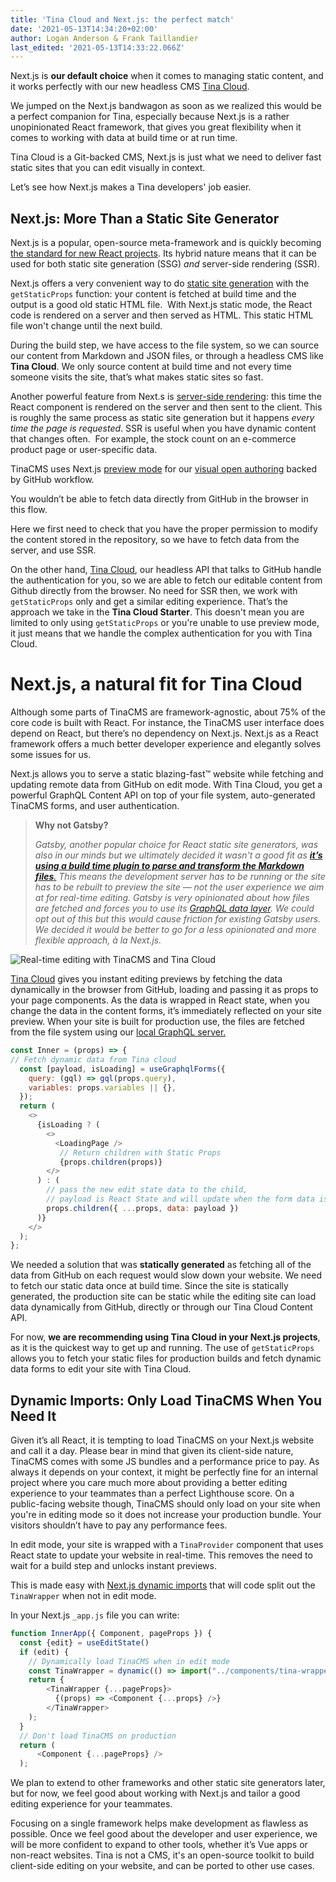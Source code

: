 ```yaml
---
title: 'Tina Cloud and Next.js: the perfect match'
date: '2021-05-13T14:34:20+02:00'
author: Logan Anderson & Frank Taillandier
last_edited: '2021-05-13T14:33:22.066Z'
---
```

Next.js is **our default choice** when it comes to managing static content, and it works perfectly with our new headless CMS [Tina Cloud](/cloud/).

We jumped on the Next.js bandwagon as soon as we realized this would be a perfect companion for Tina, especially because Next.js is a rather unopinionated React framework, that gives you great flexibility when it comes to working with data at build time or at run time.

Tina Cloud is a Git-backed CMS, Next.js is just what we need to deliver fast static sites that you can edit visually in context.

Let’s see how Next.js makes a Tina developers' job easier.

## Next.js: More Than a Static Site Generator

Next.js is a popular, open-source meta-framework and is quickly becoming[ the standard for new React projects](https://www.npmtrends.com/next-vs-gatsby-vs-nuxt). Its hybrid nature means that it can be used for both static site generation (SSG) _and_ server-side rendering (SSR).

Next.js offers a very convenient way to do [static site generation](https://nextjs.org/docs/basic-features/data-fetching#getstaticprops-static-generation) with the  `getStaticProps` function: your content is fetched at build time and the output is a good old static HTML file.
 With Next.js static mode, the React code is rendered on a server and then served as HTML. This static HTML file won't change until the next build.

During the build step, we have access to the file system, so we can source our content from Markdown and JSON files, or through a headless CMS like **Tina Cloud**. We only source content at build time and not every time someone visits the site, that’s what makes static sites so fast.

Another powerful feature from Next.s is [server-side rendering](https://nextjs.org/docs/basic-features/data-fetching#getserversideprops-server-side-rendering): this time the React component is rendered on the server and then sent to the client. This is roughly the same process as static site generation but it happens _every time the page is requested_. SSR is useful when you have dynamic content that changes often.  For example, the stock count on an e-commerce product page or user-specific data.

TinaCMS uses Next.js [preview mode](https://nextjs.org/docs/advanced-features/preview-mode) for our [visual open authoring](/blog/introducing-visual-open-authoring/) backed by GitHub workflow.

You wouldn’t be able to fetch data directly from GitHub in the browser in this flow.

Here we first need to check that you have the proper permission to modify the content stored in the repository, so we have to fetch data from the server, and use SSR.

On the other hand, [Tina Cloud](/early-access/), our headless API that talks to GitHub handle the authentication for you, so we are able to fetch our editable content from Github directly from the browser. No need for SSR then, we work with `getStaticProps` only and get a similar editing experience. That’s the approach we take in the **Tina Cloud Starter**. This doesn't mean you are limited to only using `getStaticProps` or you're unable to use preview mode, it just means that we handle the complex authentication for you with Tina Cloud.

# Next.js, a natural fit for Tina Cloud

Although some parts of TinaCMS are framework-agnostic, about 75% of the core code is built with React. For instance, the TinaCMS user interface does depend on React, but there’s no dependency on Next.js. Next.js as a React framework offers a much better developer experience and elegantly solves some issues for us.

Next.js allows you to serve a static blazing-fast™ website while fetching and updating remote data from GitHub on edit mode. With Tina Cloud, you get a powerful GraphQL Content API on top of your file system, auto-generated TinaCMS forms, and user authentication.

> **Why not Gatsby?**
>
> _Gatsby, another popular choice for React static site generators, was also in our minds but we ultimately decided it wasn't a good fit as [**it’s using a build time plugin to parse and transform the Markdown files**.](https://www.gatsbyjs.com/docs/how-to/sourcing-data/sourcing-from-the-filesystem) This means the development server has to be running or the site has to be rebuilt to preview the site — not the user experience we aim at for real-time editing. Gatsby is very opinionated about how files are fetched and forces you to use its [GraphQL data layer](https://www.gatsbyjs.com/docs/how-to/sourcing-data/sourcing-from-the-filesystem#using-gatsby-source-filesystem). We could opt out of this but this would cause friction for existing Gatsby users. We decided it would be better to go for a less opinionated and more flexible approach, à la Next.js._

![Real-time editing with TinaCMS and Tina Cloud](/img/blog/edit_demo.gif "Real-time editing with TinaCMS and Tina Cloud")

[Tina Cloud](/cloud/) gives you instant editing previews by fetching the data dynamically in the browser from GitHub, loading and passing it as props to your page components. As the data is wrapped in React state, when you change the data in the content forms, it’s immediately reflected on your site preview. When your site is built for production use, the files are fetched from the file system using our [local GraphQL server.](https://tina.io/blog/using-graphql-with-the-filesystem/)

```js
const Inner = (props) => {
// Fetch dynamic data from Tina cloud
  const [payload, isLoading] = useGraphqlForms({
    query: (gql) => gql(props.query),
    variables: props.variables || {},
  });
  return (
    <>
      {isLoading ? (
        <>
          <LoadingPage />
           // Return children with Static Props
           {props.children(props)}
        </>
      ) : (
        // pass the new edit state data to the child, 
        // payload is React State and will update when the form data is updated
        props.children({ ...props, data: payload })
      )}
    </>
  );
};
```

We needed a solution that was **statically generated** as fetching all of the data from GitHub on each request would slow down your website. We need to fetch our static data once at build time. Since the site is statically generated, the production site can be static while the editing site can load data dynamically from GitHub, directly or through our Tina Cloud Content API.

For now, **we are recommending using Tina Cloud in your Next.js projects**, as it is the quickest way to get up and running. The use of `getStaticProps` allows you to fetch your static files for production builds and fetch dynamic data forms to edit your site with Tina Cloud.

## Dynamic Imports: Only Load TinaCMS When You Need It

Given it’s all React, it is tempting to load TinaCMS on your Next.js website and call it a day. Please bear in mind that given its client-side nature, TinaCMS comes with some JS bundles and a performance price to pay. As always it depends on your context, it might be perfectly fine for an internal project where you care much more about providing a better editing experience to your teammates than a perfect Lighthouse score. On a public-facing website though, TinaCMS should only load on your site when you're in editing mode so it does not increase your production bundle. Your visitors shouldn’t have to pay any performance fees.

In edit mode, your site is wrapped with a `TinaProvider` component that uses React state to update your website in real-time. This removes the need to wait for a build step and unlocks instant previews.

This is made easy with [Next.js dynamic imports](https://nextjs.org/docs/advanced-features/dynamic-import#basic-usage) that will code split out the `TinaWrapper` when not in edit mode.

In your Next.js `_app.js` file you can write:

```js
function InnerApp({ Component, pageProps }) {
  const {edit} = useEditState()
  if (edit) {
    // Dynamically load TinaCMS when in edit mode 
    const TinaWrapper = dynamic(() => import("../components/tina-wrapper"));
    return {
        <TinaWrapper {...pageProps}>
          {(props) => <Component {...props} />}
        </TinaWrapper>
    );
  }
  // Don't load TinaCMS on production
  return (
      <Component {...pageProps} />
  );
```

We plan to extend to other frameworks and other static site generators later, but for now, we feel good about working with Next.js and tailor a good editing experience for your teammates.

Focusing on a single framework helps make development as flawless as possible. Once we feel good about the developer and user experience,  we will be more confident to expand to other tools, whether it’s Vue apps or non-react websites. Tina is not a CMS, it's an open-source toolkit to build client-side editing on your website, and can be ported to other use cases.
